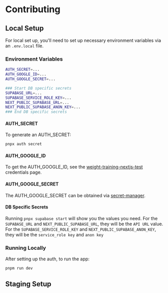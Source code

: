 # Contributing

## Local Setup

For local set up, you'll need to set up necessary environment variables via an `.env.local` file.

### Environment Variables

```sh
AUTH_SECRET=...
AUTH_GOOGLE_ID=...
AUTH_GOOGLE_SECRET=...

### Start DB specific secrets
SUPABASE_URL=...
SUPABASE_SERVICE_ROLE_KEY=...
NEXT_PUBLIC_SUPABASE_URL=...
NEXT_PUBLIC_SUPABASE_ANON_KEY=...
### End DB specific secrets
```

#### AUTH_SECRET

To generate an AUTH_SECRET:

```sh
pnpx auth secret
```

#### AUTH_GOOGLE_ID

To get the AUTH_GOOGLE_ID, see the [weight-training-nextjs-test] credentials page.

#### AUTH_GOOGLE_SECRET

The AUTH_GOOGLE_SECRET can be obtained via [secret-manager].

#### DB Specific Secrets

Running `pnpx supabase start` will show you the values you need. For the
`SUPABASE_URL` and `NEXT_PUBLIC_SUPABASE_URL`, they will be the `API URL` value.
For the `SUPABASE_SERVICE_ROLE_KEY` and `NEXT_PUBLIC_SUPABASE_ANON_KEY`, they
will be the `service_role key` and `anon key`

### Running Locally

After setting up the auth, to run the app:

```sh
pnpm run dev
```

## Staging Setup

[weight-training-nextjs-test]: https://console.cloud.google.com/apis/credentials?inv=1&invt=AbyXSA&project=weight-training-nextjs-test
[secret-manager]: https://console.cloud.google.com/security/secret-manager/secret/oauth-secret-test/versions?inv=1&invt=AbyXSA&project=weight-training-nextjs-test
